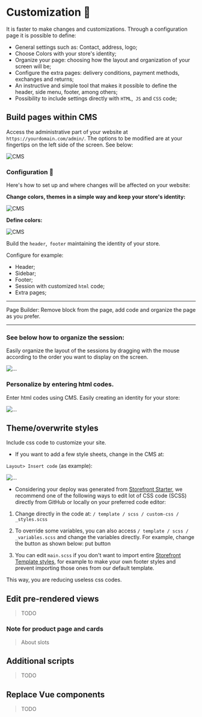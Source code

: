 # Customization :pencil:

It is faster to make changes and customizations. Through a configuration page it is possible to define:

+ General settings such as: Contact, address, logo;
+ Choose Colors with your store's identity;
+ Organize your page: choosing how the layout and organization of your screen will be;
+ Configure the extra pages: delivery conditions, payment methods, exchanges and returns;
+ An instructive and simple tool that makes it possible to define the header, side menu, footer, among others;
+ Possibility to include settings directly with `HTML`,` JS` and `CSS` code;

## Build pages within CMS

Access the administrative part of your website at `https://yourdomain.com/admin/`.
The options to be modified are at your fingertips on the left side of the screen.
See below:

<img src="/assets/img/doc_customization1.png" alt="CMS">

### Configuration :wrench:

Here's how to set up and where changes will be affected on your website:

**Change colors, themes in a simple way and keep your store's identity:**

<img src="/assets/img/doc_customization2.png" alt="CMS">

**Define colors:**

<img src="/assets/img/doc_customization3.png" alt="CMS">

Build the `header`,` footer` maintaining the identity of your store.

Configure for example:
+ Header;
+ Sidebar;
+ Footer;
+ Session with customized `html` code;
+ Extra pages;

_____
Page Builder: Remove block from the page, add code and organize the page as you prefer.
_____

### See below how to organize the session:

Easily organize the layout of the sessions by dragging with the mouse according to the order you want to display on the screen.

<img src="/assets/img/doc_customization.gif" alt="...">

### Personalize by entering html codes.

Enter html codes using CMS. Easily creating an identity for your store:

<img src="/assets/img/doc_customization4.png" alt="...">

## Theme/overwrite styles

Include css code to customize your site.

+ If you want to add a few style sheets, change in the CMS at:

`Layout> Insert code` (as example):

<img src="/assets/img/doc_customization5.png" alt="...">

+ Considering your deploy was generated from [Storefront Starter](https://github.com/ecomplus/storefront-starter), we recommend one of the following ways to edit lot of CSS code (SCSS) directly from GitHub or locally on your preferred code editor:

1. Change directly in the code at:
`/ template / scss / custom-css / _styles.scss`

2. To override some variables, you can also access `/ template / scss / _variables.scss` and change the variables directly. For example, change the button as shown below:
put button

3. You can edit `main.scss` if you don't want to import entire [Storefront Template styles](https://github.com/ecomplus/storefront/tree/master/%40ecomplus/storefront-template/template/scss), for example to make your own footer styles and prevent importing those ones from our default template.

This way, you are reducing useless css codes.

## Edit pre-rendered views

> TODO

### Note for product page and cards

> About slots

## Additional scripts

> TODO

## Replace Vue components

> TODO
